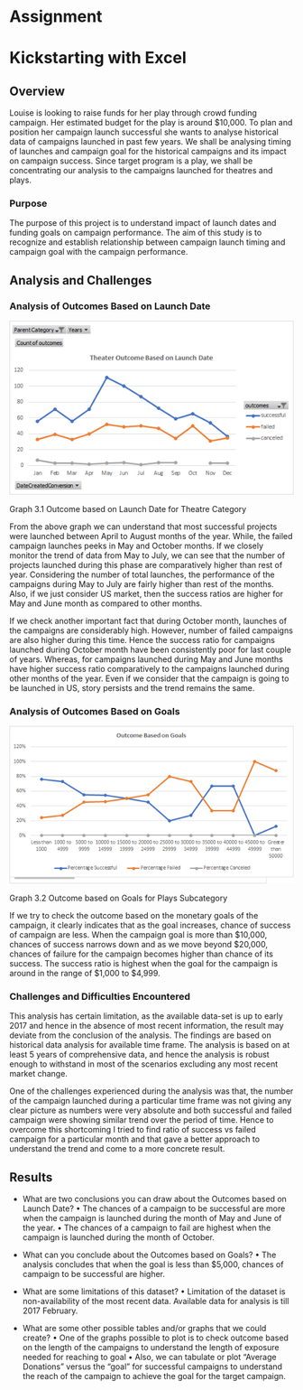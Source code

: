 # Assignment

# Kickstarting with Excel

## Overview
Louise is looking to raise funds for her play through crowd funding campaign. Her estimated budget for the play is around $10,000. To plan and position her campaign launch successful she wants to analyse historical data of campaigns launched in past few years. We shall be analysing timing of launches and campaign goal for the historical campaigns and its impact on campaign success. Since target program is a play, we shall be concentrating our analysis to the campaigns launched for theatres and plays. 

### Purpose
The purpose of this project is to understand impact of launch dates and funding goals on campaign performance.  The aim of this study is to recognize and establish relationship between campaign launch timing and campaign goal with the campaign performance. 

## Analysis and Challenges

### Analysis of Outcomes Based on Launch Date

![](Resources/Theater_Outcomes_vs_Launch.png)
 
Graph 3.1 Outcome based on Launch Date for Theatre Category 

From the above graph we can understand that most successful projects were launched between April to August months of the year. While, the failed campaign launches peeks in May and October months. If we closely monitor the trend of data from May to July, we can see that the number of projects launched during this phase are comparatively higher than rest of year. Considering the number of total launches, the performance of the campaigns during May to July are fairly higher than rest of the months. Also, if we just consider US market, then the success ratios are higher for May and June month as compared to other months. 

If we check another important fact that during October month, launches of the campaigns are considerably high. However, number of failed campaigns are also higher during this time. Hence the success ratio for campaigns launched during October month have been consistently poor for last couple of years. Whereas, for campaigns launched during May and June months have higher success ratio comparatively to the campaigns launched during other months of the year. Even if we consider that the campaign is going to be launched in US, story persists and the trend remains the same. 

### Analysis of Outcomes Based on Goals

![](Resources/Outcomes_vs_Goals.png)
 
Graph 3.2 Outcome based on Goals for Plays Subcategory

If we try to check the outcome based on the monetary goals of the campaign, it clearly indicates that as the goal increases, chance of success of campaign are less. When the campaign goal is more than $10,000, chances of success narrows down and as we move beyond $20,000, chances of failure for the campaign becomes higher than chance of its success. The success ratio is highest when the goal for the campaign is around in the range of $1,000 to $4,999. 

### Challenges and Difficulties Encountered

This analysis has certain limitation, as the available data-set is up to early 2017 and hence in the absence of most recent information, the result may deviate from the conclusion of the analysis. The findings are based on historical data analysis for available time frame. The analysis is based on at least 5 years of comprehensive data, and hence the analysis is robust enough to withstand in most of the scenarios excluding any most recent market change. 

One of the challenges experienced during the analysis was that, the number of the campaign launched during a particular time frame was not giving any clear picture as numbers were very absolute and both successful and failed campaign were showing similar trend over the period of time. Hence to overcome this shortcoming I tried to find ratio of success vs failed campaign for a particular month and that gave a better approach to understand the trend and come to a more concrete result. 

## Results

- What are two conclusions you can draw about the Outcomes based on Launch Date?
•	The chances of a campaign to be successful are more when the campaign is launched during the month of May and June of the year. 
•	The chances of a campaign to fail are highest when the campaign is launched during the month of October. 

- What can you conclude about the Outcomes based on Goals?
•	The analysis concludes that when the goal is less than $5,000, chances of campaign to be successful are higher. 
- What are some limitations of this dataset?
•	Limitation of the dataset is non-availability of the most recent data. Available data for analysis is till 2017 February.
- What are some other possible tables and/or graphs that we could create?
•	One of the graphs possible to plot is to check outcome based on the length of the campaigns to understand the length of exposure needed for reaching to goal
•	Also, we can tabulate or plot “Average Donations” versus the “goal” for successful campaigns to understand the reach of the campaign to achieve the goal for the target campaign.

